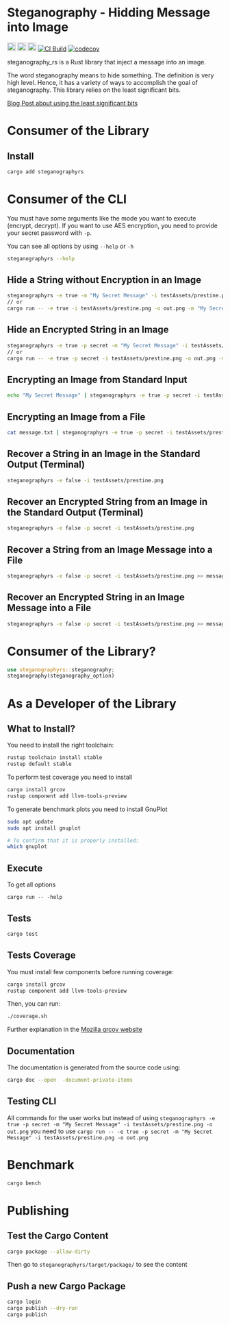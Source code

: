 # Steganography - Hidding Message into Image

[<img alt="github" src="https://img.shields.io/badge/github-mrdesjardins/steganographyrs-8dagcb?labelColor=555555&logo=github" height="20">](https://github.com/MrDesjardins/steganographyrs)
[<img alt="crates.io" src="https://img.shields.io/crates/v/steganographyrs.svg?color=fc8d62&logo=rust" height="20">](https://crates.io/crates/steganographyrs)
[<img alt="docs.rs" src="https://img.shields.io/badge/docs.steganographyrs-66c2a5?labelColor=555555&logo=docs.rs" height="20">](https://docs.rs/steganographyrs/latest/steganographyrs)
[![CI Build](https://github.com/MrDesjardins/steganographyrs/actions/workflows/rust.yml/badge.svg?branch=master)](https://github.com/MrDesjardins/steganographyrs/actions/workflows/rust.yml)
[![codecov](https://codecov.io/gh/MrDesjardins/steganographyrs/branch/master/graph/badge.svg?token=58EGU3M0A1)](https://codecov.io/gh/MrDesjardins/steganographyrs)

steganography_rs is a Rust library that inject a message into an image. 

The word steganography means to hide something. The definition is very high level. Hence, it has a variety of ways to accomplish the goal of steganography. This library relies on the least significant bits.

[Blog Post about using the least significant bits](https://patrickdesjardins.com/blog/what-is-steganography-how-to-hide-text-in-image)

# Consumer of the Library

## Install

```sh
cargo add steganographyrs
```

# Consumer of the CLI

You must have some arguments like the mode you want to execute (encrypt, decrypt). If you want to use AES encryption, you need to provide your secret password with `-p`.

You can see all options by using `--help` or `-h` 

```sh
steganographyrs --help
```

## Hide a String without Encryption in an Image

```sh
steganographyrs -e true -m "My Secret Message" -i testAssets/prestine.png -o out.png
// or
cargo run -- -e true -i testAssets/prestine.png -o out.png -m "My Secret Message"
```

## Hide an Encrypted String in an Image

```sh
steganographyrs -e true -p secret -m "My Secret Message" -i testAssets/prestine.png -o out.png
// or
cargo run -- -e true -p secret -i testAssets/prestine.png -o out.png -m "My Secret Message"
```

## Encrypting an Image from Standard Input

```sh
echo "My Secret Message" | steganographyrs -e true -p secret -i testAssets/prestine.png -o out.png
```
## Encrypting an Image from a File

```sh
cat message.txt | steganographyrs -e true -p secret -i testAssets/prestine.png -o out.png
```

## Recover a String in an Image in the Standard Output (Terminal)

```sh
steganographyrs -e false -i testAssets/prestine.png
```

## Recover an Encrypted String from an Image in the Standard Output (Terminal)

```sh
steganographyrs -e false -p secret -i testAssets/prestine.png
```

## Recover a String from an Image Message into a File

```sh
steganographyrs -e false -p secret -i testAssets/prestine.png >> message.txt
```

## Recover an Encrypted String in an Image Message into a File

```sh
steganographyrs -e false -p secret -i testAssets/prestine.png >> message.txt
```

# Consumer of the Library?


```rust
use steganographyrs::steganography;
steganography(steganography_option)
```

# As a Developer of the Library

## What to Install?

You need to install the right toolchain:

```sh
rustup toolchain install stable
rustup default stable
```

To perform test coverage you need to install

```sh
cargo install grcov
rustup component add llvm-tools-preview
```

To generate benchmark plots you need to install GnuPlot

```sh
sudo apt update
sudo apt install gnuplot

# To confirm that it is properly installed:
which gnuplot
```

## Execute

To get all options
```
cargo run -- -help
```

## Tests

```sh
cargo test
```

## Tests Coverage

You must install few components before running coverage:

```sh
cargo install grcov
rustup component add llvm-tools-preview
```

Then, you can run:

```sh
./coverage.sh
```

Further explanation in the [Mozilla grcov website](https://github.com/mozilla/grcov)

## Documentation
The documentation is generated from the source code using:

```sh
cargo doc --open  -document-private-items
```

## Testing CLI

All commands for the user works but instead of using `steganographyrs -e true -p secret -m "My Secret Message" -i testAssets/prestine.png -o out.png` you need to use `cargo run -- -e true -p secret -m "My Secret Message" -i testAssets/prestine.png -o out.png`

# Benchmark

```sh
cargo bench
```

# Publishing

## Test the Cargo Content

```sh
cargo package --allow-dirty
```

Then go to `steganographyrs/target/package/` to see the content

## Push a new Cargo Package

```sh
cargo login
cargo publish --dry-run
cargo publish
```

